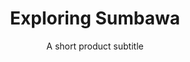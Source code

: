 ---
layout: products-guide
slug: exploring-sumbawa
title: Exploring Sumbawa
subtitle: A short product subtitle
description: Surfing teaches you to appreciate the finer things in life, to be present, live in the moment and just breathe. Duis aliquip esse cillum Lorem sunt in tempor et. Nostrud laboris ea non et cillum minim aute exercitation. Est eu proident laboris sunt occaecat. Elit esse laboris voluptate dolor voluptate laborum in cupidatat excepteur ipsum do veniam dolor. Voluptate eu aute dolor aliquip ex. 
price: $37
featured_image: /uploads/travel/blog-bg-mock-up-magazine-1.jpg
gallery-images: 
    - /uploads/travel/blog-bg-5-building.jpg
    - /uploads/travel/blog-bg-14-greece.jpg
    - /uploads/travel/blog-bg-before-after-3.jpg
    - /uploads/travel/blog-bg-14-greece.jpg
    - /uploads/comparison/ocean-blues-boat-before-1.jpg
    - /uploads/travel/blog-bg-before-after-3.jpg
---